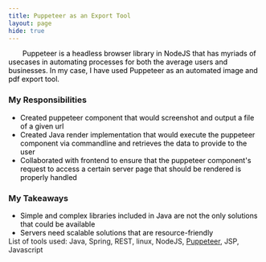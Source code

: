 ```yaml
---
title: Puppeteer as an Export Tool
layout: page
hide: true
---
```

<style>
p{
    color:black;
    text-indent: 2em;
    margin-bottom: 0.5em; 
}
ul{
    margin-bottom:0;
}
li{
    color:black;
    margin-bottom:0em;
}
dl{
    margin-bottom:0em;
    color:black;
}
</style>

<p>
Puppeteer is a headless browser library in NodeJS that has myriads of usecases in automating processes for both the average users and businesses. In my case, I have used Puppeteer as an automated image and pdf export tool.
</p>

<h3><b>My Responsibilities</b></h3>
<ul>
    <li>Created puppeteer component that would screenshot and output a file of a given url</li>
    <li>Created Java render implementation that would execute the puppeteer component via commandline and retrieves the data to provide to the user</li>
    <li>Collaborated with frontend to ensure that the puppeteer component's request to access a certain server page that should be rendered is properly handled</li> 
</ul>
<h3><b>My Takeaways</b></h3>
<ul>
    <li>Simple and complex libraries included in Java are not the only solutions that could be available</li>
    <li>Servers need scalable solutions that are resource-friendly</li>
</ul>

<footer>List of tools used: Java, Spring, REST, linux, NodeJS, <a href="https://developers.google.com/web/tools/puppeteer">Puppeteer</a>, JSP, Javascript</footer>